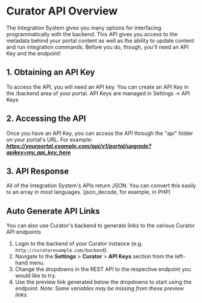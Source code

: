 # Curator API Overview

The Integration System gives you many options for interfacing programmatically with the backend. This API
gives you access to the metadata behind your portal content as well as the ability to update content and run
integration commands.
Before you do, though, you'll need an API Key and the endpoint!

## 1. Obtaining an API Key

To access the API, you will need an API key. You can create an API Key in the /backend area of your portal.
API Keys are managed in Settings -> API Keys

## 2. Accessing the API

Once you have an API Key, you can access the API through the "api" folder on your portal's URL.
For example: ***<https://yourportal.example.com/api/v1/portal/upgrade?apikey=my_api_key_here>***

## 3. API Response

All of the Integration System's APIs return JSON. You can convert this easily to an array in most languages.
(json_decode, for example, in PHP)

## Auto Generate API Links

You can also use Curator's backend to generate links to the various Curator API endpoints

1. Login to the backend of your Curator instance (e.g. `http://curatorexample.com/backend`).
2. Navigate to the **Settings** > **Curator** > **API Keys** section from the left-hand menu.
3. Change the dropdowns in the REST API to the respective endpoint you would like to try.
4. Use the preview link generated below the dropdowns to start using the endpoint.  *Note: Some variables may
be missing from these preview links.*
